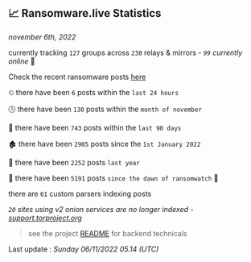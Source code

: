 
## 📈 Ransomware.live Statistics
_november 6th, 2022_

currently tracking `127` groups across `230` relays & mirrors - _`99` currently online_ 📡

Check the recent ransomware posts [here](https://www.ransomware.live/#/recentposts)


⏲ there have been `6` posts within the `last 24 hours`

🕓 there have been `130` posts within the `month of november`

📅 there have been `743` posts within the `last 90 days`

🏚 there have been `2905` posts since the `1st January 2022`

🚀 there have been `2252` posts `last year`

🦕 there have been `5191` posts `since the dawn of ransomwatch` 🐣

there are `61` custom parsers indexing posts

_`20` sites using v2 onion services are no longer indexed - [support.torproject.org](https://support.torproject.org/onionservices/v2-deprecation/)_

> see the project [README](https://github.com/jmousqueton/ransomwatch#readme) for backend technicals



Last update : _Sunday 06/11/2022 05.14 (UTC)_

